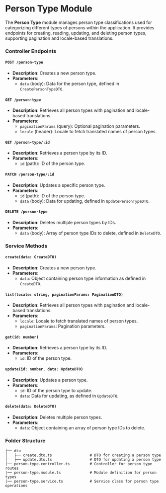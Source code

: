 # Person Type Module

The **Person Type** module manages person type classifications used for categorizing different types of persons within the application. It provides endpoints for creating, reading, updating, and deleting person types, supporting pagination and locale-based translations.

### Controller Endpoints

#### `POST /person-type`

- **Description**: Creates a new person type.
- **Parameters**:
  - `data` (body): Data for the person type, defined in `CreatePersonTypeDTO`.

#### `GET /person-type`

- **Description**: Retrieves all person types with pagination and locale-based translations.
- **Parameters**:
  - `paginationParams` (query): Optional pagination parameters.
  - `locale` (header): Locale to fetch translated names of person types.

#### `GET /person-type/:id`

- **Description**: Retrieves a person type by its ID.
- **Parameters**:
  - `id` (path): ID of the person type.

#### `PATCH /person-type/:id`

- **Description**: Updates a specific person type.
- **Parameters**:
  - `id` (path): ID of the person type.
  - `data` (body): Data for updating, defined in `UpdatePersonTypeDTO`.

#### `DELETE /person-type`

- **Description**: Deletes multiple person types by IDs.
- **Parameters**:
  - `data` (body): Array of person type IDs to delete, defined in `DeleteDTO`.

### Service Methods

#### `create(data: CreateDTO)`

- **Description**: Creates a new person type.
- **Parameters**:
  - `data`: Object containing person type information as defined in `CreateDTO`.

#### `list(locale: string, paginationParams: PaginationDTO)`

- **Description**: Retrieves all person types with pagination and locale-based translations.
- **Parameters**:
  - `locale`: Locale to fetch translated names of person types.
  - `paginationParams`: Pagination parameters.

#### `get(id: number)`

- **Description**: Retrieves a person type by its ID.
- **Parameters**:
  - `id`: ID of the person type.

#### `update(id: number, data: UpdateDTO)`

- **Description**: Updates a person type.
- **Parameters**:
  - `id`: ID of the person type to update.
  - `data`: Data for updating, as defined in `UpdateDTO`.

#### `delete(data: DeleteDTO)`

- **Description**: Deletes multiple person types.
- **Parameters**:
  - `data`: Object containing an array of person type IDs to delete.

### Folder Structure

```plaintext
├── dto
│   ├── create.dto.ts                 # DTO for creating a person type
│   ├── update.dto.ts                 # DTO for updating a person type
|── person-type.controller.ts         # Controller for person type routes
|── person-type.module.ts             # Module definition for person types
|── person-type.service.ts            # Service class for person type operations
```
